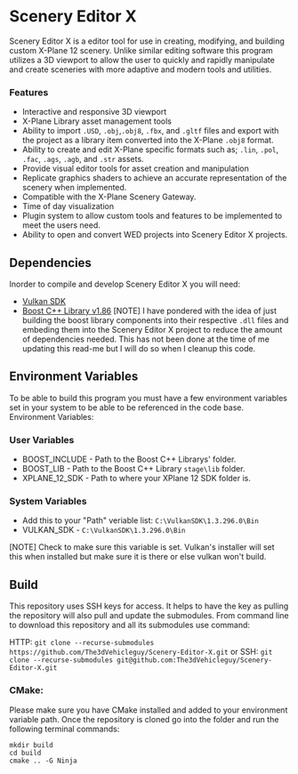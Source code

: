 # Scenery Editor X 
Scenery Editor X is a editor tool for use in creating, modifying, and building custom X-Plane 12 scenery. Unlike similar editing software this program utilizes a 3D viewport to allow the user to quickly and rapidly manipulate and create sceneries with more adaptive and modern tools and utilities. 

### Features
* Interactive and responsive 3D viewport
* X-Plane Library asset management tools
* Ability to import `.USD`, `.obj`,`.obj8`, `.fbx`, and `.gltf` files and export with the project as a library item converted into the X-Plane `.obj8` format. 
* Ability to create and edit X-Plane specific formats such as; `.lin`,  `.pol`, `.fac`, `.ags`, `.agb`, and `.str` assets.
* Provide visual editor tools for asset creation and manipulation
* Replicate graphics shaders to achieve an accurate representation of the scenery when implemented. 
* Compatible with the X-Plane Scenery Gateway.
* Time of day visualization 
* Plugin system to allow custom tools and features to be implemented to meet the users need. 
* Ability to open and convert WED projects into Scenery Editor X projects.

## Dependencies
Inorder to compile and develop Scenery Editor X you will need:

* [Vulkan SDK](https://vulkan.lunarg.com/sdk/home#windows)
* [Boost C++ Library v1.86](https://www.boost.org/users/history/version_1_86_0.html)
[NOTE] I have pondered with the idea of just building the boost library components into their respective `.dll` files and embeding them into the Scenery Editor X project to reduce the amount of dependencies needed.
This has not been done at the time of me updating this read-me but I will do so when I cleanup this code.

## Environment Variables 
To be able to build this program you must have a few environment variables set in your system to be able to be referenced in the code base.
Environment Variables:
### User Variables
* BOOST_INCLUDE - Path to the Boost C++ Librarys' folder.
* BOOST_LIB - Path to the Boost C++ Library `stage\lib` folder.
* XPLANE_12_SDK - Path to where your XPlane 12 SDK folder is.

### System Variables
* Add this to your "Path" veriable list: `C:\VulkanSDK\1.3.296.0\Bin`
* VULKAN_SDK - `C:\VulkanSDK\1.3.296.0\Bin`

[NOTE] Check to make sure this variable is set. Vulkan's installer will set this when installed but make sure it is there or else vulkan won't build.

## Build

This repository uses SSH keys for access. It helps to have the key as pulling the repository will also pull and update the submodules.
From command line to download this repository and all its submodules use command: 

HTTP: `git clone --recurse-submodules https://github.com/The3dVehicleguy/Scenery-Editor-X.git`
or
SSH: `git clone --recurse-submodules git@github.com:The3dVehicleguy/Scenery-Editor-X.git`

### CMake:
Please make sure you have CMake installed and added to your environment variable path.
Once the repository is cloned go into the folder and run the following terminal commands:
```
mkdir build
cd build
cmake .. -G Ninja
```

